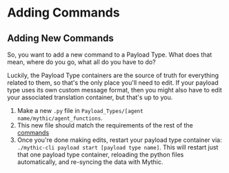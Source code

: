 # Adding Commands

## Adding New Commands

So, you want to add a new command to a Payload Type. What does that mean, where do you go, what all do you have to do?

Luckily, the Payload Type containers are the source of truth for everything related to them, so that's the only place you'll need to edit. If your payload type uses its own custom message format, then you might also have to edit your associated translation container, but that's up to you.

1. Make a new `.py` file in `Payload_Types/[agent name/mythic/agent_functions`.
2. This new file should match the requirements of the rest of the [commands](commands.md#what-do-commands-track)
3. Once you're done making edits, restart your payload type container via: `./mythic-cli payload start [payload type name]`. This will restart just that one payload type container, reloading the python files automatically, and re-syncing the data with Mythic.
